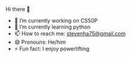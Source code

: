 Hi there 👋
- 🔭 I’m currently working on CS50P
- 🌱 I’m currently learning python
- 📫 How to reach me: stevenha75@gmail.com
- 😄 Pronouns: He/him
- ⚡ Fun fact: I enjoy powerlifting

